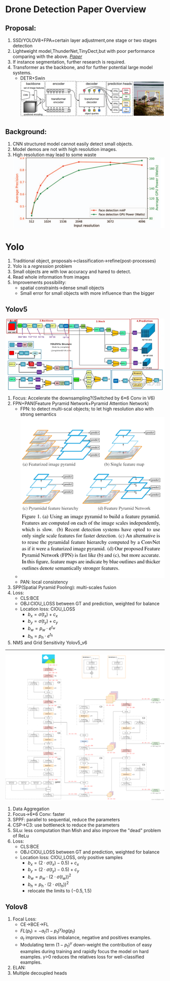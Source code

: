 Drone Detection Paper Overview
====

Proposal: 
----
1. SSD/YOLOV8+FPA+certain layer adjustment,one stage or two stages detection
2. Lightweight model,ThunderNet,TinyDect,but with poor performance comparing with the above.
*[Paper](https://arxiv.org/pdf/2304.03428.pdf)*
3. If instance segmentation, further research is required.
4. Transformer as the backbone, and for further potential large model systems.
   + DETR+Swin
   ![detr](papers/DETR.png)

Background:
----
1. CNN structured model cannot easily detect small objects.
2. Model demos are not with high resolution images.
3. High resolution may lead to some waste
[![Resolution_Power_AP.png](papers/Resolution_Power_AP.png)](https://openaccess.thecvf.com/content/ICCV2023W/RCV/papers/Tran_Fast_Object_Detection_in_High-Resolution_Videos_ICCVW_2023_paper.pdf)

Yolo
====
1. Traditional object, proposals->classification->refine(post-processes)
2. Yolo is a *regression* problem
3. Small objects are with low accuracy and hared to detect.
4. Read whole information from images
5. Improvements possibility: 
   - spatial constraints->dense small objects
   - Small error for small objects with more influence than the bigger

Yolov5
----
![yolov5.jpg](papers/yolov5.jpg)
1. Focus: Accelerate the downsampling?(Switched by 6*6 Conv in V6)
2. FPN+PAN(Feature Pyramid Network+Pyramid Attention Network)
   + FPN: to detect multi-scal objects; to let high resolution also with strong semantics
   + ![FPN](papers/FPN.png)
   + PAN: local consistency
3. SPP(Spatial Pyramid Pooling): multi-scales fusion
4. Loss: 
   + CLS:BCE
   + OBJ:CIOU_LOSS between GT and prediction, weighted for balance
   + Location loss: CIOU_LOSS
     + $b_x=\sigma(t_x)+c_x$
     + $b_y=\sigma(t_y)+c_y$
     + $b_w=p_w\cdot e^{t_w}$
     + $b_h=p_h\cdot e^{t_h}$
5. NMS and Grid Sensitivity
Yolov5_v6
----
![yolov5_v6.png](papers/yolov5_v6.png)
1. Data Aggregation
2. Focus->6*6 Conv: faster
3. SPPF: parallel to sequential, reduce the parameters
4. CSP->C3: use bottleneck to reduce the parameters
5. SiLu: less computation than Mish and also improve the "dead" problem of ReLu
6. Loss: 
   + CLS:BCE
   + OBJ:CIOU_LOSS between GT and prediction, weighted for balance
   + Location loss: CIOU_LOSS, only positive samples
     + $b_x=(2\cdot\sigma(t_x)-0.5)+c_x$
     + $b_y=(2\cdot\sigma(t_y)-0.5)+c_y$
     + $b_w=p_w\cdot(2\cdot\sigma(t_w))^2$
     + $b_h=p_h\cdot(2\cdot\sigma(t_h))^2$
     + relocate the limits to $(-0.5,1.5)$

Yolov8
----
1. Focal Loss: 
   + CE->BCE->FL
   + $FL(p_t)=-a_t(1-p_t)^\gamma log(p_t)$
   + $a_t$ improves class imbalance, negative and positives examples.
   + Modulating term $(1-p_t)^\gamma$ down-weight the contribution of easy examples during training and rapidly focus the model on hard examples. $\gamma$>0 reduces the relatives loss for well-classified examples.
2. ELAN:
3. Multiple decoupled heads


